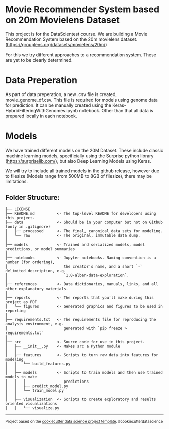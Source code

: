 Movie Recommender System based on 20m Movielens Dataset
==============================

This project is for the DataScientest course.
We are building a Movie Recommendation System based on the 20m movielens dataset.(https://grouplens.org/datasets/movielens/20m/)

For this we try different approaches to a recommendation system. These are yet to be clearly determined.

Data Preperation
==============================
As part of data preperation, a new .csv file is created, movie_genome_df.csv. This file is required for models using genome data for prediction. It can be manually created using the Keras-HybridFilteringWithGenomes.ipynb notebook.
Other than that all data is prepared locally in each notebook.

Models
==============================
We have trained different models on the 20M Dataset. 
These include classic machine learning models, specificially using the Surprise python library (https://surpriselib.com/), but also Deep Learning Models using Keras.

We will try to include all trained models in the github release, however due to filesize (Models range from 500MB to 8GB of filesize), there may be limitations.

Folder Structure:
------------

    ├── LICENSE
    ├── README.md          <- The top-level README for developers using this project.
    ├── data               <- Should be in your computer but not on Github (only in .gitignore)
    │   ├── processed      <- The final, canonical data sets for modeling.
    │   └── raw            <- The original, immutable data dump.
    │
    ├── models             <- Trained and serialized models, model predictions, or model summaries
    │
    ├── notebooks          <- Jupyter notebooks. Naming convention is a number (for ordering),
    │                         the creator's name, and a short `-` delimited description, e.g.
    │                         `1.0-alban-data-exploration`.
    │
    ├── references         <- Data dictionaries, manuals, links, and all other explanatory materials.
    │
    ├── reports            <- The reports that you'll make during this project as PDF
    │   └── figures        <- Generated graphics and figures to be used in reporting
    │
    ├── requirements.txt   <- The requirements file for reproducing the analysis environment, e.g.
    │                         generated with `pip freeze > requirements.txt`
    │
    ├── src                <- Source code for use in this project.
    │   ├── __init__.py    <- Makes src a Python module
    │   │
    │   ├── features       <- Scripts to turn raw data into features for modeling
    │   │   └── build_features.py
    │   │
    │   ├── models         <- Scripts to train models and then use trained models to make
    │   │   │                 predictions
    │   │   ├── predict_model.py
    │   │   └── train_model.py
    │   │
    │   ├── visualization  <- Scripts to create exploratory and results oriented visualizations
    │   │   └── visualize.py

--------

<p><small>Project based on the <a target="_blank" href="https://drivendata.github.io/cookiecutter-data-science/">cookiecutter data science project template</a>. #cookiecutterdatascience</small></p>
